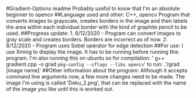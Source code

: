 #Gradient-Options readme
Probably useful to know that I'm an absolute beginner to opencv
##Language used and other: C++, opencv
 Program that converts images to grayscale, creates borders in the image
        and then labels the area within each individual border with the kind of graphite 
        pencil to be used.
##Progress update:
    1. 6/12/2020
      - Program can convert images to gray scale and creates borders. Borders are incorrect as of now.
      2. 8/12/2020
         - Program uses Sobel operator for edge detection
##For use:
    I use Xming to display the image. It has to be running before running this program. 
    I'm also running this on ubuntu so for compilation:
   ' g++ gradient.cpp -o grad `pkg-config --cflags --libs opencv`'
    to run: .'/grad [image name]'
##Other information about the program:
    Although it accepts command line arguments now, a few more changes need to be made. 
    The image I'm using is called 'Deku_2.png', that can be replaced with the name of the image you like 
    until this is worked out.
